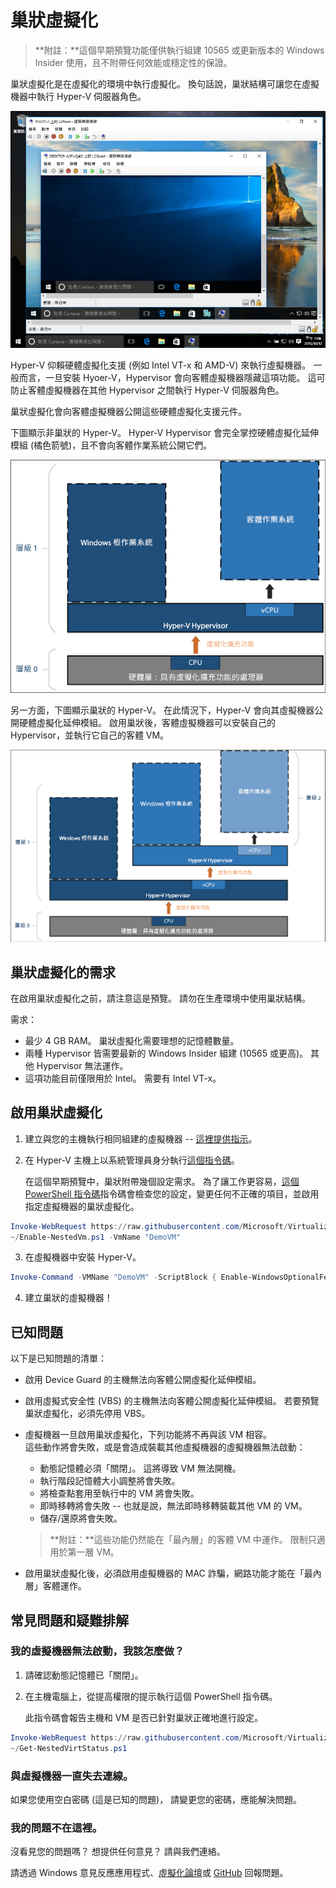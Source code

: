 # 巢狀虛擬化

> **附註：**這個早期預覽功能僅供執行組建 10565 或更新版本的 Windows Insider 使用，且不附帶任何效能或穩定性的保證。

巢狀虛擬化是在虛擬化的環境中執行虛擬化。 換句話說，巢狀結構可讓您在虛擬機器中執行 Hyper-V 伺服器角色。

![](./media/HyperVNesting.png)

Hyper-V 仰賴硬體虛擬化支援 (例如 Intel VT-x 和 AMD-V) 來執行虛擬機器。 一般而言，一旦安裝 Hyoer-V，Hypervisor 會向客體虛擬機器隱藏這項功能。 這可防止客體虛擬機器在其他 Hypervisor 之間執行 Hyper-V 伺服器角色。

巢狀虛擬化會向客體虛擬機器公開這些硬體虛擬化支援元件。

下圖顯示非巢狀的 Hyper-V。 Hyper-V Hypervisor 會完全掌控硬體虛擬化延伸模組 (橘色箭號)，且不會向客體作業系統公開它們。

![](./media/HVNoNesting.png)

另一方面，下圖顯示巢狀的 Hyper-V。 在此情況下，Hyper-V 會向其虛擬機器公開硬體虛擬化延伸模組。 啟用巢狀後，客體虛擬機器可以安裝自己的 Hypervisor，並執行它自己的客體 VM。

![](./media/HVNesting.png)

## 巢狀虛擬化的需求

在啟用巢狀虛擬化之前，請注意這是預覽。 請勿在生產環境中使用巢狀結構。

需求：
* 最少 4 GB RAM。 巢狀虛擬化需要理想的記憶體數量。
* 兩種 Hypervisor 皆需要最新的 Windows Insider 組建 (10565 或更高)。 其他 Hypervisor 無法運作。
* 這項功能目前僅限用於 Intel。 需要有 Intel VT-x。

## 啟用巢狀虛擬化

1. 建立與您的主機執行相同組建的虛擬機器 -- [這裡提供指示](../quick_start/walkthrough_create_vm.md)。

2. 在 Hyper-V 主機上以系統管理員身分執行[這個指令碼](https://github.com/Microsoft/Virtualization-Documentation/blob/master/hyperv-tools/Nested/Enable-NestedVm.ps1)。

    在這個早期預覽中，巢狀附帶幾個設定需求。 為了讓工作更容易，[這個 PowerShell 指令碼](https://github.com/Microsoft/Virtualization-Documentation/blob/master/hyperv-tools/Nested/Enable-NestedVm.ps1)指令碼會檢查您的設定，變更任何不正確的項目，並啟用指定虛擬機器的巢狀虛擬化。

  ``` PowerShell
  Invoke-WebRequest https://raw.githubusercontent.com/Microsoft/Virtualization-Documentation/master/hyperv-tools/Nested/Enable-NestedVm.ps1 -OutFile ~/Enable-NestedVm.ps1 
  ~/Enable-NestedVm.ps1 -VmName "DemoVM"
  ```

3. 在虛擬機器中安裝 Hyper-V。

  ``` PowerShell
  Invoke-Command -VMName "DemoVM" -ScriptBlock { Enable-WindowsOptionalFeature -FeatureName Microsoft-Hyper-V -Online; Restart-Computer }
  ```

4. 建立巢狀的虛擬機器！

## 已知問題

以下是已知問題的清單：
* 啟用 Device Guard 的主機無法向客體公開虛擬化延伸模組。

* 啟用虛擬式安全性 (VBS) 的主機無法向客體公開虛擬化延伸模組。 若要預覽巢狀虛擬化，必須先停用 VBS。

* 虛擬機器一旦啟用巢狀虛擬化，下列功能將不再與該 VM 相容。  
    這些動作將會失敗，或是會造成裝載其他虛擬機器的虛擬機器無法啟動：
    * 動態記憶體必須「關閉」。 這將導致 VM 無法開機。
    * 執行階段記憶體大小調整將會失敗。
    * 將檢查點套用至執行中的 VM 將會失敗。
    * 即時移轉將會失敗 -- 也就是說，無法即時移轉裝載其他 VM 的 VM。
    * 儲存/還原將會失敗。

    > **附註：**這些功能仍然能在「最內層」的客體 VM 中運作。 限制只適用於第一層 VM。

* 啟用巢狀虛擬化後，必須啟用虛擬機器的 MAC 詐騙，網路功能才能在「最內層」客體運作。

## 常見問題和疑難排解

### 我的虛擬機器無法啟動，我該怎麼做？

1. 請確認動態記憶體已「關閉」。
2. 在主機電腦上，從提高權限的提示執行這個 PowerShell 指令碼。

    此指令碼會報告主機和 VM 是否已針對巢狀正確地進行設定。

  ``` PowerShell
  Invoke-WebRequest https://raw.githubusercontent.com/Microsoft/Virtualization-Documentation/master/hyperv-tools/Nested/Get-NestedVirtStatus.ps1 -OutFile ~/Get-NestedVirtStatus.ps1 
  ~/Get-NestedVirtStatus.ps1
  ```

### 與虛擬機器一直失去連線。

如果您使用空白密碼 (這是已知的問題)， 請變更您的密碼，應能解決問題。

### 我的問題不在這裡。

沒看見您的問題嗎？ 想提供任何意見？ 請與我們連絡。

請透過 Windows 意見反應應用程式、[虛擬化論壇](https://social.technet.microsoft.com/Forums/windowsserver/En-us/home?forum=winserverhyperv)或 [GitHub](https://github.com/Microsoft/Virtualization-Documentation) 回報問題。



